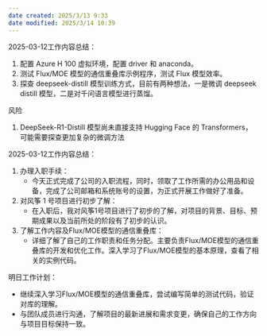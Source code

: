 ```yaml
---
date created: 2025/3/13 9:33
date modified: 2025/3/14 10:39
---
```


‌2025-03-12工作内容总结‌：

1. 配置 Azure H 100 虚拟环境，配置 driver 和 anaconda。
2. 测试 Flux/MOE 模型的通信重叠库‌示例程序，测试 Flux 模型效率。
3. 探查 deepseek-distill 模型训练方式，目前有两种想法，一是微调 deepseek distill 模型，二是对千问语言模型进行蒸馏。

风险

1. DeepSeek-R1-Distill 模型尚未直接支持 Hugging Face 的 Transformers，可能需要探查更加复杂的微调方法

2025-03-12工作内容总结‌：

1. ‌办理入职手续‌：
	- 今天正式完成了公司的入职流程，同时，领取了工作所需的办公用品和设备，完成了公司邮箱和系统账号的设置，为正式开展工作做好了准备。
2. ‌对风筝 1 号项目进行初步了解‌：
	- 在入职后，我对风筝1号项目进行了初步的了解，对项目的背景、目标、预期成果以及当前所处的阶段有了初步的认识。
3. ‌了解工作内容及Flux/MOE模型的通信重叠库‌：
	- 详细了解了自己的工作职责和任务分配。主要负责Flux/MOE模型的通信重叠库的开发和优化工作。深入学习了Flux/MOE模型的基本原理，查看了相关的实例代码。

‌明日工作计划‌：

- 继续深入学习Flux/MOE模型的通信重叠库，尝试编写简单的测试代码，验证对库的理解。
- 与团队成员进行沟通，了解项目的最新进展和需求变更，确保自己的工作方向与项目目标保持一致。